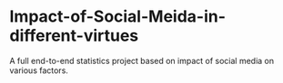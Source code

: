 # Impact-of-Social-Meida-in-different-virtues
A full end-to-end statistics project based on impact of social media on various factors.
